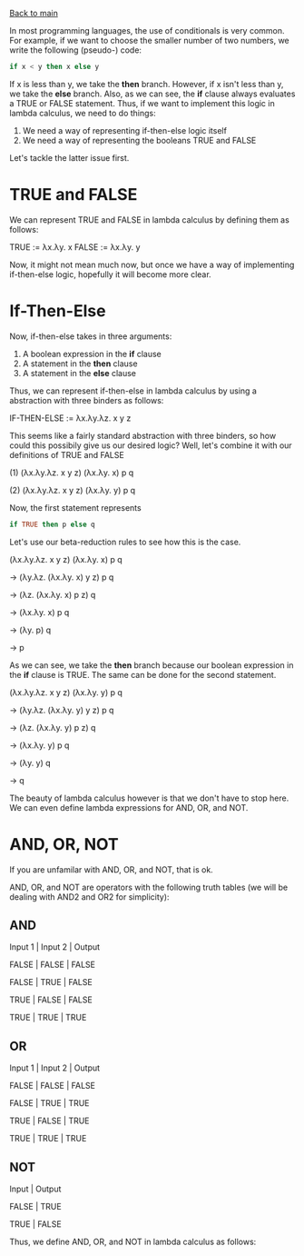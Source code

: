 [Back to main](https://jd-anabi.github.io/functional-programming/)

In most programming languages, the use of conditionals is very common. For example, 
if we want to choose the smaller number of two numbers, we write the following 
(pseudo-) code:

```haskell
if x < y then x else y
```

If x is less than y, we take the **then** branch. However, if x isn't less than y, we take 
the **else** branch. Also, as we can see, the **if** clause always evaluates a TRUE or FALSE 
statement. Thus, if we want to implement this logic in lambda calculus, we need to do things:
1. We need a way of representing if-then-else logic itself
2. We need a way of representing the booleans TRUE and FALSE

Let's tackle the latter issue first.

# TRUE and FALSE
We can represent TRUE and FALSE in lambda calculus by defining them as follows:

TRUE := &lambda;x.&lambda;y. x
FALSE := &lambda;x.&lambda;y. y

Now, it might not mean much now, but once we have a way of implementing if-then-else logic, 
hopefully it will become more clear.

# If-Then-Else
Now, if-then-else takes in three arguments:
1. A boolean expression in the **if** clause
2. A statement in the **then** clause
3. A statement in the **else** clause

Thus, we can represent if-then-else in lambda calculus by using a abstraction with three binders as follows:

IF-THEN-ELSE := &lambda;x.&lambda;y.&lambda;z. x y z

This seems like a fairly standard abstraction with three binders, so how could this possibily give us our 
desired logic? Well, let's combine it with our definitions of TRUE and FALSE

(1) (&lambda;x.&lambda;y.&lambda;z. x y z) (&lambda;x.&lambda;y. x) p q

(2) (&lambda;x.&lambda;y.&lambda;z. x y z) (&lambda;x.&lambda;y. y) p q

Now, the first statement represents 
```haskell
if TRUE then p else q
```

Let's use our beta-reduction rules to see how this is the case.

(&lambda;x.&lambda;y.&lambda;z. x y z) (&lambda;x.&lambda;y. x) p q

&rarr; (&lambda;y.&lambda;z. (&lambda;x.&lambda;y. x) y z)  p q

&rarr; (&lambda;z. (&lambda;x.&lambda;y. x) p z) q

&rarr; (&lambda;x.&lambda;y. x) p q

&rarr; (&lambda;y. p) q

&rarr; p

As we can see, we take the **then** branch because our boolean expression in the **if** clause is TRUE. The 
same can be done for the second statement.

(&lambda;x.&lambda;y.&lambda;z. x y z) (&lambda;x.&lambda;y. y) p q

&rarr; (&lambda;y.&lambda;z. (&lambda;x.&lambda;y. y) y z)  p q

&rarr; (&lambda;z. (&lambda;x.&lambda;y. y) p z) q

&rarr; (&lambda;x.&lambda;y. y) p q

&rarr; (&lambda;y. y) q

&rarr; q

The beauty of lambda calculus however is that we don't have to stop here. We can even define lambda expressions 
for AND, OR, and NOT.

# AND, OR, NOT
If you are unfamilar with AND, OR, and NOT, that is ok. 

AND, OR, and NOT are operators with the following truth tables (we will be dealing with AND2 and OR2 for simplicity): 

## AND
Input 1 | Input 2 | Output

FALSE   |  FALSE  | FALSE

FALSE   |  TRUE   | FALSE

TRUE    |  FALSE  | FALSE

TRUE    |  TRUE   | TRUE

## OR
Input 1 | Input 2 | Output

FALSE   |  FALSE  | FALSE

FALSE   |  TRUE   | TRUE

TRUE    |  FALSE  | TRUE

TRUE    |  TRUE   | TRUE


## NOT 
Input | Output

FALSE | TRUE

TRUE  | FALSE

Thus, we define AND, OR, and NOT in lambda calculus as follows:

